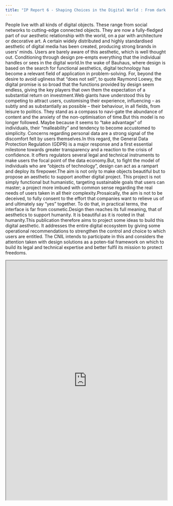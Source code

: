 ```yaml
---
title: "IP Report 6 - Shaping Choices in the Digital World : From dark patterns to data protection: the influence of ux/ui design on user umpowerment"
---
```


People live with all kinds of digital objects. These range from social networks to cutting-edge connected objects. They are now a fully-fledged part of our aesthetic relationship with the world, on a par with architecture or decorative art. A certain widely distributed and highly standardised aesthetic of digital media has been created, producing strong brands in users’ minds. Users are barely aware of this aesthetic, which is well thought out. Conditioning through design pre-empts everything that the individual handles or sees in the digital world.In the wake of Bauhaus, where design is based on the search for functional aesthetics, digital technology has become a relevant field of application in problem-solving. For, beyond the desire to avoid ugliness that “does not sell”, to quote Raymond Loewy, the digital promise is so broad that the functions provided by design seem endless, giving the key players that own them the expectation of a substantial return on investment.Web giants have understood this by competing to attract users, customising their experience, influencing – as subtly and as substantially as possible – their behaviour, in all fields, from leisure to politics. They stand as a compass to navi-gate the abundance of content and the anxiety of the non-optimisation of time.But this model is no longer followed. Maybe because it seems to “take advantage” of individuals, their “malleability” and tendency to become accustomed to simplicity. Concerns regarding personal data are a strong signal of the discomfort felt by users themselves.In this regard, the General Data Protection Regulation (GDPR) is a major response and a first essential milestone towards greater transparency and a reaction to the crisis of confidence. It offers regulators several legal and technical instruments to make users the focal point of the data economy.But, to fight the model of individuals who are “objects of technology”, design can act as a rampart and deploy its firepower.The aim is not only to make objects beautiful but to propose an aesthetic to support another digital project. This project is not simply functional but humanistic, targeting sustainable goals that users can master; a project more imbued with common sense regarding the real needs of users taken in all their complexity.Prosaically, the aim is not to be deceived, to fully consent to the effort that companies want to relieve us of and ultimately say “yes” together. To do that, in practical terms, the interface is far from cosmetic.Design then reaches its full meaning, that of aesthetics to support humanity. It is beautiful as it is rooted in that humanity.This publication therefore aims to project some ideas to build this digital aesthetic. It addresses the entire digital ecosystem by giving some operational recommendations to strengthen the control and choice to which users are entitled. The CNIL intends to participate in this and considers the attention taken with design solutions as a poten-tial framework on which to build its legal and technical expertise and better fulfil its mission to protect freedoms.

<iframe height="750" width="100%" src="https://ewelton.github.io/ktest/wiki.html#IP%20Report%206%20-%20Shaping%20Choices%20in%20the%20Digital%20World%20:%20From%20dark%20patterns%20to%20data%20protection:%20the%20influence%20of%20ux/ui%20design%20on%20user%20umpowerment"></iframe>
